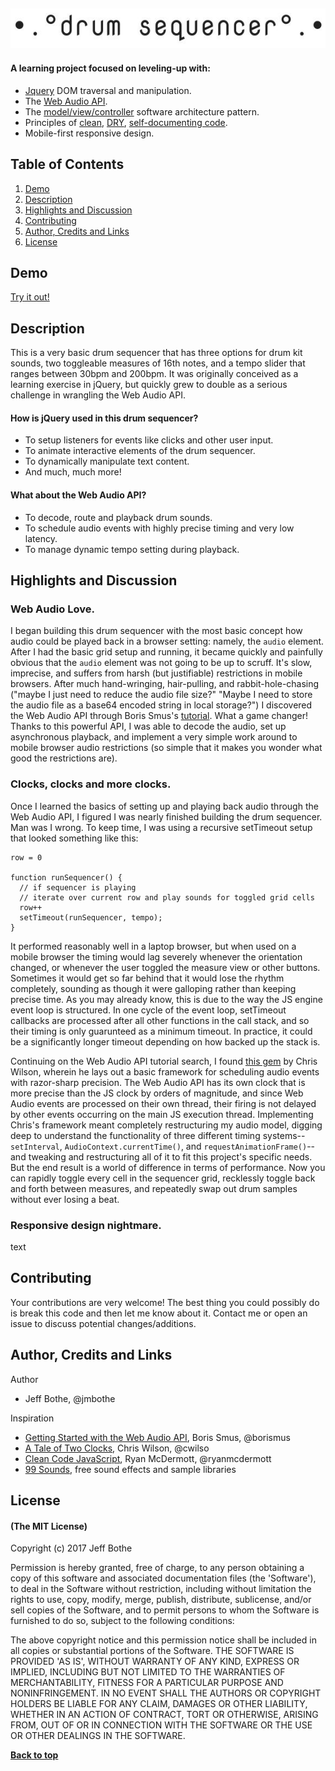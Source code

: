 ![logo](/assets/logo.jpg)
---

#### A learning project focused on leveling-up with:
* [Jquery](https://jquery.com/) DOM traversal and manipulation.
* The [Web Audio API](https://developer.mozilla.org/en-US/docs/Web/API/Web_Audio_API).
* The [model/view/controller](https://en.wikipedia.org/wiki/Model%E2%80%93view%E2%80%93controller) software architecture pattern.
* Principles of [clean](https://github.com/ryanmcdermott/clean-code-javascript), [DRY](https://en.wikipedia.org/wiki/Don%27t_repeat_yourself), [self-documenting code](https://en.wikipedia.org/wiki/Self-documenting_code).
* Mobile-first responsive design.

## Table of Contents

1. [Demo](#demo)
2. [Description](#description)
3. [Highlights and Discussion](#highlights)
4. [Contributing](#contributing)
5. [Author, Credits and Links](#author)
5. [License](#license)

<a name="demo"/>

## Demo

[Try it out!](https://jmbothe.github.io/drum-sequencer/)

<a name="description"/>

## Description

This is a very basic drum sequencer that has three options for drum kit sounds, two toggleable measures of 16th notes, and a tempo slider that ranges between 30bpm and 200bpm. It was originally conceived as a learning exercise in jQuery, but quickly grew to double as a serious challenge in wrangling the Web Audio API.

#### How is jQuery used in this drum sequencer?
* To setup listeners for events like clicks and other user input.
* To animate interactive elements of the drum sequencer.
* To dynamically manipulate text content.
* And much, much more!

#### What about the Web Audio API?
* To decode, route and playback drum sounds.
* To schedule audio events with highly precise timing and very low latency.
* To manage dynamic tempo setting during playback.

<a name="highlights"/>

## Highlights and Discussion

### Web Audio Love.

I began building this drum sequencer with the most basic concept how audio could be played back in a browser setting: namely, the `audio` element. After I had the basic grid setup and running, it became quickly and painfully obvious that the `audio` element was not going to be up to scruff. It's slow, imprecise, and suffers from harsh (but justifiable) restrictions in mobile browsers. After much hand-wringing, hair-pulling, and rabbit-hole-chasing ("maybe I just need to reduce the audio file size?" "Maybe I need to store the audio file as a base64 encoded string in local storage?") I discovered the Web Audio API through Boris Smus's [tutorial](https://www.html5rocks.com/en/tutorials/webaudio/intro/). What a game changer! Thanks to this powerful API, I was able to decode the audio, set up asynchronous playback, and implement a very simple work around to mobile browser audio restrictions (so simple that it makes you wonder what good the restrictions are).

### Clocks, clocks and more clocks.

Once I learned the basics of setting up and playing back audio through the Web Audio API, I figured I was nearly finished building the drum sequencer. Man was I wrong. To keep time, I was using a recursive setTimeout setup that looked something like this:

```
row = 0

function runSequencer() {
  // if sequencer is playing
  // iterate over current row and play sounds for toggled grid cells
  row++
  setTimeout(runSequencer, tempo);
}
```

It performed reasonably well in a laptop browser, but when used on a mobile browser the timing would lag severely whenever the orientation changed, or whenever the user toggled the measure view or other buttons. Sometimes it would get so far behind that it would lose the rhythm completely, sounding as though it were galloping rather than keeping precise time. As you may already know, this is due to the way the JS engine event loop is structured. In one cycle of the event loop, setTimeout callbacks are processed after all other functions in the call stack, and so their timing is only guarunteed as a minimum timeout. In practice, it could be a significantly longer timeout depending on how backed up the stack is.

Continuing on the Web Audio API tutorial search, I found [this gem](https://www.html5rocks.com/en/tutorials/audio/scheduling/) by Chris Wilson, wherein he lays out a basic framework for scheduling audio events with razor-sharp precision. The Web Audio API has its own clock that is more precise than the JS clock by orders of magnitude, and since Web Audio events are processed on their own thread, their firing is not delayed by other events occurring on the main JS execution thread. Implementing Chris's framework meant completely restructuring my audio model, digging deep to understand the functionality of three different timing systems--`setInterval`, `AudioContext.currentTime()`, and `requestAnimationFrame()`--and tweaking and restructuring all of it to fit this project's specific needs. But the end result is a world of difference in terms of performance. Now you can rapidly toggle every cell in the sequencer grid, recklessly toggle back and forth between measures, and repeatedly swap out drum samples without ever losing a beat.

### Responsive design nightmare.

text

<a name="contributing"/>

## Contributing

Your contributions are very welcome! The best thing you could possibly do is break this code and then let me know about it. Contact me or open an issue to discuss potential changes/additions.

<a name="author"/>

## Author, Credits and Links

Author
* Jeff Bothe, @jmbothe

Inspiration
* [Getting Started with the Web Audio API](https://www.html5rocks.com/en/tutorials/webaudio/intro/), Boris Smus, @borismus
* [A Tale of Two Clocks](https://www.html5rocks.com/en/tutorials/audio/scheduling/), Chris Wilson, @cwilso
* [Clean Code JavaScript](https://github.com/ryanmcdermott/clean-code-javascript), Ryan McDermott, @ryanmcdermott
* [99 Sounds](http://99sounds.org/), free sound effects and sample libraries

<a name="License"/>

## License

#### (The MIT License)

Copyright (c) 2017 Jeff Bothe

Permission is hereby granted, free of charge, to any person obtaining
a copy of this software and associated documentation files (the
'Software'), to deal in the Software without restriction, including
without limitation the rights to use, copy, modify, merge, publish,
distribute, sublicense, and/or sell copies of the Software, and to
permit persons to whom the Software is furnished to do so, subject to
the following conditions:

The above copyright notice and this permission notice shall be
included in all copies or substantial portions of the Software.
THE SOFTWARE IS PROVIDED 'AS IS', WITHOUT WARRANTY OF ANY KIND,
EXPRESS OR IMPLIED, INCLUDING BUT NOT LIMITED TO THE WARRANTIES OF
MERCHANTABILITY, FITNESS FOR A PARTICULAR PURPOSE AND NONINFRINGEMENT.
IN NO EVENT SHALL THE AUTHORS OR COPYRIGHT HOLDERS BE LIABLE FOR ANY
CLAIM, DAMAGES OR OTHER LIABILITY, WHETHER IN AN ACTION OF CONTRACT,
TORT OR OTHERWISE, ARISING FROM, OUT OF OR IN CONNECTION WITH THE
SOFTWARE OR THE USE OR OTHER DEALINGS IN THE SOFTWARE.

**[Back to top](#table-of-contents)**
